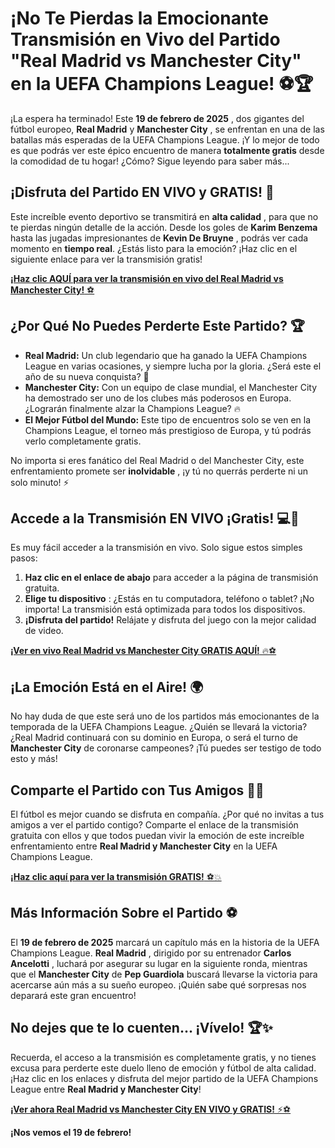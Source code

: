 # ¡No Te Pierdas la Emocionante Transmisión en Vivo del Partido "Real Madrid vs Manchester City" en la UEFA Champions League! ⚽🏆

¡La espera ha terminado! Este **19 de febrero de 2025** , dos gigantes del fútbol europeo, **Real Madrid** y **Manchester City** , se enfrentan en una de las batallas más esperadas de la UEFA Champions League. ¡Y lo mejor de todo es que podrás ver este épico encuentro de manera **totalmente gratis** desde la comodidad de tu hogar! ¿Cómo? Sigue leyendo para saber más...

## ¡Disfruta del Partido EN VIVO y GRATIS! 🎥

Este increíble evento deportivo se transmitirá en **alta calidad** , para que no te pierdas ningún detalle de la acción. Desde los goles de **Karim Benzema** hasta las jugadas impresionantes de **Kevin De Bruyne** , podrás ver cada momento en **tiempo real**. ¿Estás listo para la emoción? ¡Haz clic en el siguiente enlace para ver la transmisión gratis!

[**¡Haz clic AQUÍ para ver la transmisión en vivo del Real Madrid vs Manchester City!** ⚽](https://tinyurl.com/livestreamfreeo?st=Real+Madrid+vs+Manchester+City&si=gh)

## ¿Por Qué No Puedes Perderte Este Partido? 🏆

- **Real Madrid:** Un club legendario que ha ganado la UEFA Champions League en varias ocasiones, y siempre lucha por la gloria. ¿Será este el año de su nueva conquista? 💫
- **Manchester City:** Con un equipo de clase mundial, el Manchester City ha demostrado ser uno de los clubes más poderosos en Europa. ¿Lograrán finalmente alzar la Champions League? 🔥
- **El Mejor Fútbol del Mundo:** Este tipo de encuentros solo se ven en la Champions League, el torneo más prestigioso de Europa, y tú podrás verlo completamente gratis.

No importa si eres fanático del Real Madrid o del Manchester City, este enfrentamiento promete ser **inolvidable** , ¡y tú no querrás perderte ni un solo minuto! ⚡

## Accede a la Transmisión EN VIVO ¡Gratis! 💻📱

Es muy fácil acceder a la transmisión en vivo. Solo sigue estos simples pasos:

1. **Haz clic en el enlace de abajo** para acceder a la página de transmisión gratuita.
2. **Elige tu dispositivo** : ¿Estás en tu computadora, teléfono o tablet? ¡No importa! La transmisión está optimizada para todos los dispositivos.
3. **¡Disfruta del partido!** Relájate y disfruta del juego con la mejor calidad de video.

[**¡Ver en vivo Real Madrid vs Manchester City GRATIS AQUÍ!** 🔥⚽](https://tinyurl.com/livestreamfreeo?st=Real+Madrid+vs+Manchester+City&si=gh)

## ¡La Emoción Está en el Aire! 🌍

No hay duda de que este será uno de los partidos más emocionantes de la temporada de la UEFA Champions League. ¿Quién se llevará la victoria? ¿Real Madrid continuará con su dominio en Europa, o será el turno de **Manchester City** de coronarse campeones? ¡Tú puedes ser testigo de todo esto y más!

## Comparte el Partido con Tus Amigos 👫👬

El fútbol es mejor cuando se disfruta en compañía. ¿Por qué no invitas a tus amigos a ver el partido contigo? Comparte el enlace de la transmisión gratuita con ellos y que todos puedan vivir la emoción de este increíble enfrentamiento entre **Real Madrid y Manchester City** en la UEFA Champions League.

[**¡Haz clic aquí para ver la transmisión GRATIS!** ⚽💥](https://tinyurl.com/livestreamfreeo?st=Real+Madrid+vs+Manchester+City&si=gh)

## Más Información Sobre el Partido ⚽

El **19 de febrero de 2025** marcará un capítulo más en la historia de la UEFA Champions League. **Real Madrid** , dirigido por su entrenador **Carlos Ancelotti** , luchará por asegurar su lugar en la siguiente ronda, mientras que el **Manchester City** de **Pep Guardiola** buscará llevarse la victoria para acercarse aún más a su sueño europeo. ¡Quién sabe qué sorpresas nos deparará este gran encuentro!

## No dejes que te lo cuenten... ¡Vívelo! 🏆✨

Recuerda, el acceso a la transmisión es completamente gratis, y no tienes excusa para perderte este duelo lleno de emoción y fútbol de alta calidad. ¡Haz clic en los enlaces y disfruta del mejor partido de la UEFA Champions League entre **Real Madrid y Manchester City**!

[**¡Ver ahora Real Madrid vs Manchester City EN VIVO y GRATIS!** ⚡⚽](https://tinyurl.com/livestreamfreeo?st=Real+Madrid+vs+Manchester+City&si=gh)

**¡Nos vemos el 19 de febrero!**
